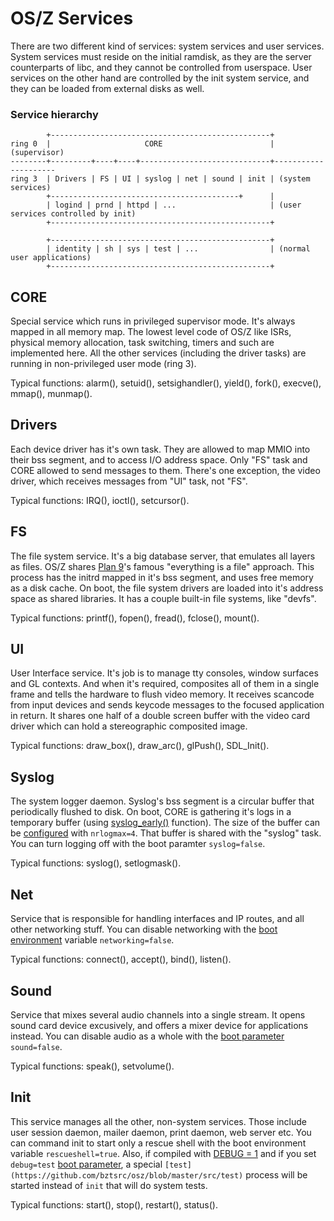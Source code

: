 OS/Z Services
=============

There are two different kind of services: system services and user services. System services
must reside on the initial ramdisk, as they are the server counterparts of libc, and they
cannot be controlled from userspace. User services on the other hand are controlled by the
init system service, and they can be loaded from external disks as well.

### Service hierarchy

```
        +-------------------------------------------------+
ring 0  |                     CORE                        | (supervisor)
--------+---------+----+----+-----------------------------+---------------------
ring 3  | Drivers | FS | UI | syslog | net | sound | init | (system services)
        +------------------------------------------+      |
        | logind | prnd | httpd | ...                     | (user services controlled by init)
        +-------------------------------------------------+

        +-------------------------------------------------+
        | identity | sh | sys | test | ...                | (normal user applications)
        +-------------------------------------------------+
```

CORE
----

Special service which runs in privileged supervisor mode. It's always mapped in all memory map.
The lowest level code of OS/Z like ISRs, physical memory allocation, task switching, timers and such
are implemented here. All the other services (including the driver tasks) are running in non-privileged
user mode (ring 3).

Typical functions: alarm(), setuid(), setsighandler(), yield(), fork(), execve(), mmap(), munmap().

Drivers
-------

Each device driver has it's own task. They are allowed to map MMIO into their bss segment, and to access I/O address space.
Only "FS" task and CORE allowed to send messages to them. There's one exception, the video driver, which receives
messages from "UI" task, not "FS".

Typical functions: IRQ(), ioctl(), setcursor().

FS
--

The file system service. It's a big database server, that emulates all layers as files.
OS/Z shares [Plan 9](https://en.wikipedia.org/wiki/Plan_9_from_Bell_Labs)'s famous "everything is a file" approach.
This process has the initrd mapped in it's bss segment, and uses free memory as a disk cache. On boot, the file system
drivers are loaded into it's address space as shared libraries. It has a couple built-in file systems, like "devfs".

Typical functions: printf(), fopen(), fread(), fclose(), mount().

UI
--

User Interface service. It's job is to manage tty consoles, window surfaces and GL contexts. And
when it's required, composites all of them in a single frame and tells the hardware to flush video memory.
It receives scancode from input devices and sends keycode messages to the focused application in return. It shares one half
of a double screen buffer with the video card driver which can hold a stereographic composited image.

Typical functions: draw_box(), draw_arc(), glPush(), SDL_Init().

Syslog
------

The system logger daemon. Syslog's bss segment is a circular buffer that periodically flushed to disk. On boot,
CORE is gathering it's logs in a temporary buffer (using [syslog_early()](https://github.com/bztsrc/osz/blob/master/src/core/syslog.c) function). The size of the buffer can be
[configured](https://github.com/bztsrc/osz/blob/master/docs/bootopts.md) with `nrlogmax=4`. That buffer is shared with the "syslog" task. You can turn logging off with the
boot paramter `syslog=false`.

Typical functions: syslog(), setlogmask().

Net
---

Service that is responsible for handling interfaces and IP routes, and all other networking stuff. You can disable
networking with the [boot environment](https://github.com/bztsrc/osz/blob/master/docs/bootopts.md) variable `networking=false`.

Typical functions: connect(), accept(), bind(), listen().

Sound
-----

Service that mixes several audio channels into a single stream. It opens sound card device excusively, and offers a mixer device
for applications instead. You can disable audio as a whole with the [boot parameter](https://github.com/bztsrc/osz/blob/master/docs/bootopts.md) `sound=false`.

Typical functions: speak(), setvolume().

Init
----

This service manages all the other, non-system services. Those include user session daemon, mailer daemon, 
print daemon, web server etc. You can command init to start only a rescue shell with the boot environment variable `rescueshell=true`.
Also, if compiled with [DEBUG = 1](https://github.com/bztsrc/osz/blob/master/Config) and if you set `debug=test`
[boot parameter](https://github.com/bztsrc/osz/blob/master/docs/bootopts.md), a special `[test](https://github.com/bztsrc/osz/blob/master/src/test)` process will be started instead
of `init` that will do system tests.

Typical functions: start(), stop(), restart(), status().

